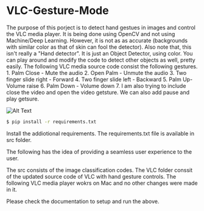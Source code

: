 # VLC-Gesture-Mode

The purpose of this porject is to detect hand gestues in images and control the VLC media player. It is being done using OpenCV and not using Machine/Deep Learning. However, it is not as as accurate (backgrounds with similar color as that of skin can fool the detector). Also note that, this isn't really a "Hand detector". It is just an Object Detector, using color. You can play around and modify the code to detect other objects as well, pretty easily. 
The following VLC media source code consist the following gestures. 
	1. Palm Close -  Mute the audio
	2. Open Palm - Unmute the audio
	3. Two finger slide right - Forward
	4. Two finger slide left - Backward
	5. Palm Up- Volume raise
	6. Palm Down - Volume down
	7. I am also trying to include close the video and open the video getsture. We can also add pause and play getsure.
	
	

![Alt Text](sample.gif)

```sh
$ pip install -r requirements.txt
```
Install the addiotional requirements. The requirements.txt file is available in src folder.

The following has the idea of providing a seamless user experience to the user.

The src consists of the image classification codes. The VLC folder conssit of the updated source code of VLC with hand gesture controls. The following VLC media player wokrs on Mac and no other changes were made in it. 

Please check the documentation to setup and run the above.

